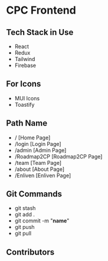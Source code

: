 # CPC Frontend

## Tech Stack in Use
- React
- Redux
- Tailwind
- Firebase

## For Icons
- MUI Icons
- Toastify

## Path Name
- / [Home Page]
- /login [Login Page]
- /admin [Admin Page]
- /Roadmap2CP [Roadmap2CP Page]
- /team [Team Page]
- /about [About Page]
- /Enliven [Enliven Page]


## Git Commands
 - git stash
 - git add .
 - git commit -m "__name__"
 - git push
 - git pull
 
## Contributors

